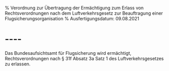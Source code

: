 % Verordnung zur Übertragung der Ermächtigung zum Erlass von Rechtsverordnungen nach dem Luftverkehrsgesetz zur Beauftragung einer Flugsicherungsorganisation
% Ausfertigungsdatum: 09.08.2021
 
# ----

Das Bundesaufsichtsamt für Flugsicherung wird ermächtigt, Rechtsverordnungen nach § 31f Absatz 3a Satz 1 des Luftverkehrsgesetzes zu erlassen.

